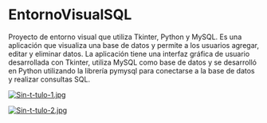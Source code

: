 # EntornoVisualSQL
Proyecto de entorno visual que utiliza Tkinter, Python y MySQL. Es una aplicación que visualiza una base de datos y permite a los usuarios agregar, editar y eliminar datos. La aplicación tiene una interfaz gráfica de usuario desarrollada con Tkinter, utiliza MySQL como base de datos y se desarrolló en Python utilizando la librería pymysql para conectarse a la base de datos y realizar consultas SQL.

[![Sin-t-tulo-1.jpg](https://i.postimg.cc/Gp0wwm7f/Sin-t-tulo-1.jpg)](https://postimg.cc/w1kbDgd5)

[![Sin-t-tulo-2.jpg](https://i.postimg.cc/rpq0JM1B/Sin-t-tulo-2.jpg)](https://postimg.cc/YvyC2cyR)
